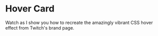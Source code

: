 # Hover Card

<p> Watch as I show you how to recreate the amazingly vibrant CSS hover effect from Twitch's brand page. </p>